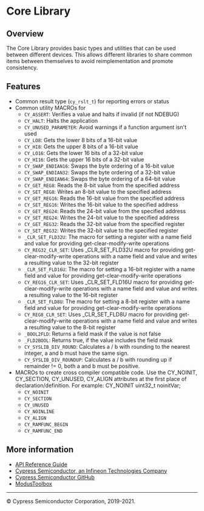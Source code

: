 # Core Library

## Overview

The Core Library provides basic types and utilities that can be used between different devices. This allows different libraries to share common items between themselves to avoid reimplementation and promote consistency.

## Features

* Common result type (`cy_rslt_t`) for reporting errors or status
* Common utility MACROs for
    * `CY_ASSERT`: Verifies a value and halts if invalid (if not NDEBUG)
    * `CY_HALT`: Halts the application
    * `CY_UNUSED_PARAMETER`: Avoid warnings if a function argument isn't used
    * `CY_LO8`: Gets the lower 8 bits of a 16-bit value
    * `CY_HI8`: Gets the upper 8 bits of a 16-bit value
    * `CY_LO16`: Gets the lower 16 bits of a 32-bit value
    * `CY_HI16`: Gets the upper 16 bits of a 32-bit value
    * `CY_SWAP_ENDIAN16`: Swaps the byte ordering of a 16-bit value
    * `CY_SWAP_ENDIAN32`: Swaps the byte ordering of a 32-bit value
    * `CY_SWAP_ENDIAN64`: Swaps the byte ordering of a 64-bit value
    * `CY_GET_REG8`: Reads the 8-bit value from the specified address
    * `CY_SET_REG8`: Writes an 8-bit value to the specified address
    * `CY_GET_REG16`: Reads the 16-bit value from the specified address
    * `CY_SET_REG16`: Writes the 16-bit value to the specified address
    * `CY_GET_REG24`:  Reads the 24-bit value from the specified address
    * `CY_SET_REG24`: Writes the 24-bit value to the specified address
    * `CY_GET_REG32`: Reads the 32-bit value from the specified register
    * `CY_SET_REG32`: Writes the 32-bit value to the specified register
    * `_CLR_SET_FLD32U`:  The macro for setting a register with a name field and value for providing get-clear-modify-write operations
    * `CY_REG32_CLR_SET`: Uses _CLR_SET_FLD32U macro for providing get-clear-modify-write operations with a name field and value and writes a resulting value to the 32-bit register
    * `_CLR_SET_FLD16U`: The macro for setting a 16-bit register with a name field and value for providing get-clear-modify-write operations
    * `CY_REG16_CLR_SET`: Uses _CLR_SET_FLD16U macro for providing get-clear-modify-write operations with a name field and value and writes a resulting value to the 16-bit register
    * `_CLR_SET_FLD8U`: The macro for setting a 8-bit register with a name field and value for providing get-clear-modify-write operations
    * `CY_REG8_CLR_SET`: Uses _CLR_SET_FLD8U macro for providing get-clear-modify-write operations with a name field and value and writes a resulting value to the 8-bit register
    * `_BOOL2FLD`: Returns a field mask if the value is not false
    * `_FLD2BOOL`: Returns true, if the value includes the field mask
    * `CY_SYSLIB_DIV_ROUND`: Calculates a / b with rounding to the nearest integer, a and b must have the same sign.
    * `CY_SYSLIB_DIV_ROUNDUP`: Calculates a / b with rounding up if remainder != 0, both a and b must be positive.
* MACROs to create cross compiler compatible code. Use the CY_NOINIT, CY_SECTION, CY_UNUSED, CY_ALIGN attributes at the first place of declaration/definition. For example: CY_NOINIT uint32_t noinitVar;
    * `CY_NOINIT`
    * `CY_SECTION`
    * `CY_UNUSED`
    * `CY_NOINLINE`
    * `CY_ALIGN`
    * `CY_RAMFUNC_BEGIN`
    * `CY_RAMFUNC_END`

## More information
* [API Reference Guide](https://cypresssemiconductorco.github.io/core-lib/html/modules.html)
* [Cypress Semiconductor, an Infineon Technologies Company](http://www.cypress.com)
* [Cypress Semiconductor GitHub](https://github.com/cypresssemiconductorco)
* [ModusToolbox](https://www.cypress.com/products/modustoolbox-software-environment)

---
© Cypress Semiconductor Corporation, 2019-2021.
